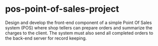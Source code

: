 # pos-point-of-sales-project
Design and develop the front-end component of a simple Point Of Sales system (POS) where shop tellers can prepare orders and summarize the charges to the client. The system must also send all completed orders to the back-end server for record keeping.
